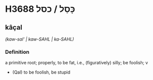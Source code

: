 # H3688 כָּסַל / כסל

## kâçal

_(kaw-sal' | kaw-SAHL | ka-SAHL)_

### Definition

a primitive root; properly, to be fat, i.e., (figuratively) silly; be foolish; v

- (Qal) to be foolish, be stupid
